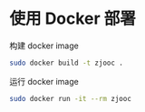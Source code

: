 # 使用 Docker 部署

构建 docker image

```bash
sudo docker build -t zjooc .
```

运行 docker image

```bash
sudo docker run -it --rm zjooc
```
